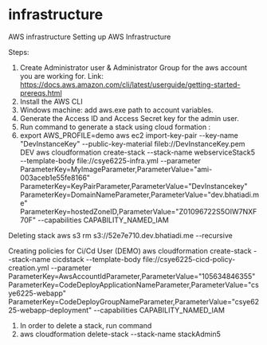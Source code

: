 # infrastructure
AWS infrastructure
Setting up AWS Infrastructure

Steps:
1. Create Administrator user & Administrator Group for the aws account you are working for. Link: https://docs.aws.amazon.com/cli/latest/userguide/getting-started-prereqs.html
2. Install the AWS CLI
3. Windows machine: add aws.exe path to account variables.
4. Generate the Access ID and Access Secret key for the admin user.
5. Run command to generate a stack using cloud formation :
6. export AWS_PROFILE=demo
aws ec2 import-key-pair --key-name "DevInstanceKey" --public-key-material fileb://DevInstanceKey.pem
DEV
aws cloudformation create-stack --stack-name webserviceStack5 --template-body file://csye6225-infra.yml --parameter ParameterKey=MyImageParameter,ParameterValue="ami-003aceb1e55fe8166" ParameterKey=KeyPairParameter,ParameterValue="DevInstancekey" ParameterKey=DomainNameParameter,ParameterValue="dev.bhatiadi.me" ParameterKey=hostedZoneID,ParameterValue="Z01096722S5OIW7NXF70F" --capabilities CAPABILITY_NAMED_IAM

Deleting stack
aws s3 rm s3://52e7e710.dev.bhatiadi.me --recursive

Creating policies for Ci/Cd User (DEMO)
aws cloudformation create-stack --stack-name cicdstack --template-body file://csye6225-cicd-policy-creation.yml --parameter ParameterKey=AwsAccountIdParameter,ParameterValue="105634846355" ParameterKey=CodeDeployApplicationNameParameter,ParameterValue="csye6225-webapp" ParameterKey=CodeDeployGroupNameParameter,ParameterValue="csye6225-webapp-deployment"  --capabilities CAPABILITY_NAMED_IAM

  
1.  In order to delete a stack, run command 
2.  aws cloudformation delete-stack --stack-name stackAdmin5


